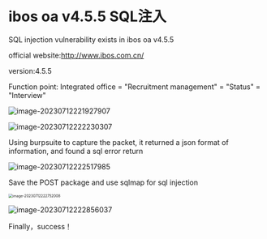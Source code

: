 # ibos oa v4.5.5 SQL注入

SQL injection vulnerability exists in ibos oa v4.5.5

official website:http://www.ibos.com.cn/

version:4.5.5



Function point: Integrated office = "Recruitment management" = "Status" = "Interview"

![image-20230712221927907](https://s2.loli.net/2023/07/12/JrXETLIkOYu3dxt.png)

![image-20230712222230307](https://s2.loli.net/2023/07/12/iQ7eKtHdTM2gBvX.png)



Using burpsuite to capture the packet, it returned a json format of information, and found a sql error return



![image-20230712222517985](https://s2.loli.net/2023/07/12/FaenjfCZR3l78bq.png)



Save the POST package and use sqlmap for sql injection

<img src="https://s2.loli.net/2023/07/12/J5zH2BWbPoRVFMh.png" alt="image-20230712222752008" style="zoom:50%;" />

![image-20230712222856037](https://s2.loli.net/2023/07/12/ThEFp6uiVWQA3eq.png)

Finally，success！



